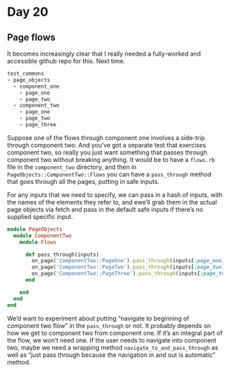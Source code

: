 # Day 20

## Page flows

It becomes increasingly clear that I really needed a fully-worked and accessible github repo for this.  Next time.

```ruby
test_commons
- page_objects
  - component_one
    - page_one
    - page_two
  - component_two
    - page_one
    - page_two
    - page_three
```

Suppose one of the flows through component one involves a side-trip through component two.  And you’ve got a separate test that exercises component two, so really you just want something that passes through component two without breaking anything.  It would be to have a `flows.rb` file in the `component_two` directory, and then in `PageObjects::ComponentTwo::Flows` you can have a `pass_through` method that goes through all the pages, putting in safe inputs.

For any inputs that we need to specify, we can pass in a hash of inputs, with the names of the elements they refer to, and ewe’ll grab them in the actual page objects via fetch and pass in the default safe inputs if there’s no supplied specific input.

```ruby
module PageObjects
  module ComponentTwo
    module Flows

      def pass_through(inputs)
        on_page('ComponentTwo::PageOne').pass_through(inputs[:page_one])
        on_page('ComponentTwo::PageTwo').pass_through(inputs[:page_two])
        on_page('ComponentTwo::PageThree').pass_through(inputs[:page_three])
      end

    end
  end
end
```

We’d want to experiment about putting “navigate to beginning of component two flow” in the `pass_through` or not.  It probably depends on how we get to component two from component one.  If it’s an integral part of the flow, we won’t need one.  If the user needs to navigate into component two, maybe we need a wrapping method `navigate_to_and_pass_through` as well as “just pass through because the navigation in and out is automatic” method.
